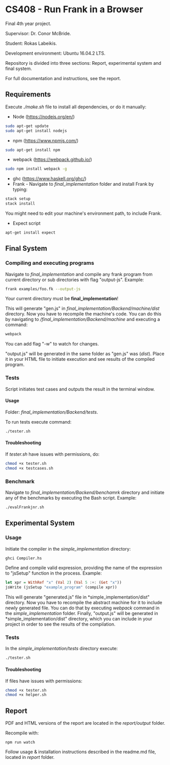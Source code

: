 # CS408 - Run Frank in a Browser
Final 4th year project.

Supervisor: Dr. Conor McBride.

Student: Rokas Labeikis.

Development environment: Ubuntu 16.04.2 LTS.

Repository is divided into three sections: Report, experimental system and final system.

For full documentation and instructions, see the report.

## Requirements

Execute *./make.sh* file to install all dependencies, or do it manually: 

* Node (https://nodejs.org/en/)
```bash
sudo apt-get update
sudo apt-get install nodejs
```
* npm (https://www.npmjs.com/)
```bash
sudo apt-get install npm
```
* webpack (https://webpack.github.io/)
```bash
sudo npm install webpack -g
```
* ghc (https://www.haskell.org/ghc/)
* Frank -
  Navigate to *final_implementation* folder and install Frank by typing:
```bash
stack setup
stack install
```
  You might need to edit your machine's environment path, to include Frank. 
* Expect script
```bash 
apt-get install expect
```

## Final System

### Compiling and executing programs

Navigate to *final_implementation* and compile any frank program from current directory or sub
directories with flag "output-js". Example:

```bash
frank examples/foo.fk --output-js
```
Your current directory must be **final_implementation**!

This will generate "gen.js" in *final_implementation/Backend/machine/dist* directory. Now you have
to recompile the machine's code. You can do this by navigating to */final_implementation/Backend/machine*
and executing a command:

```bash
webpack
```

You can add flag "-w" to watch for changes.

"output.js" will be generated in the same folder as "gen.js" was (*dist*). Place it in your HTML
file to initiate execution and see results of the compiled program. 

### Tests

Script initiates test cases and outputs the result in the terminal window.

#### Usage

Folder: *final_implementation/Backend/tests*.

To run tests execute command: 

```bash
./tester.sh
```

#### Troubleshooting

If *tester.sh* have issues with permissions, do: 

```bash
chmod +x tester.sh
chmod +x testcases.sh
```

### Benchmark

Navigate to *final_implementation/Backend/benchamrk* directory and initiate any of the benchmarks by
executing the Bash script. Example:

```bash
./evalFrankjnr.sh
```

## Experimental System

### Usage

Initiate the compiler in the *simple_implementation* directory: 

```bash
ghci Compiler.hs
```

Define and compile valid expression, providing the name of the expression to "jsSetup" function in
the process. Example:

```haskell
let xpr = WithRef "x" (Val 2) (Val 5 :+: (Get "x"))
jsWrite (jsSetup "example_program" (compile xpr))
```

This will generate "generated.js" file in *simple_implementation/dist" directory. Now you have to 
recompile the abstract machine for it to include newly generated file. You can do that by executing
*webpack* command in the *simple_implementation* folder. Finally, "output.js" will be generated in
*simple_implementation/dist" directory, which you can include in your project in order to see the
results of the compilation.


### Tests

In the *simple_implementation/tests* directory execute:

```bash
./tester.sh
```

#### Troubleshooting

If files have issues with permissions: 

```bash
chmod +x tester.sh
chmod +x helper.sh
```

## Report

PDF and HTML versions of the report are located in the *report/output* folder.

Recompile with:

    npm run watch

Follow usage & installation instructions described in the readme.md file,
located in *report* folder.
